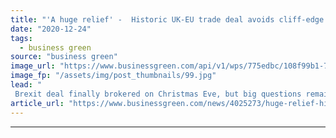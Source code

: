 ```yaml
---
title: "'A huge relief' -  Historic UK-EU trade deal avoids cliff-edge Brexit for green businesses"
date: "2020-12-24"
tags: 
  - business green
source: "business green"
image_url: "https://www.businessgreen.com/api/v1/wps/775edbc/108f99b1-7a8e-4c4d-b412-1f3fe42eb692/4/boris-johnson-eu-trade-deal-the-deal-is-done-185x114.jpg"
image_fp: "/assets/img/post_thumbnails/99.jpg"
lead: "
 Brexit deal finally brokered on Christmas Eve, but big questions remain over long term ramifications for environmental standards and green trade ..."
article_url: "https://www.businessgreen.com/news/4025273/huge-relief-historic-uk-eu-trade-deal-avoids-cliff-edge-brexit-green-businesses"
---
```


---
